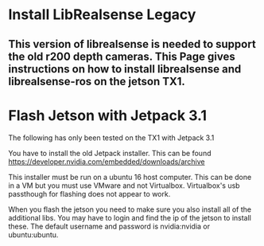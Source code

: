 # Install LibRealsense Legacy

## This version of librealsense is needed to support the old r200 depth cameras. This Page gives instructions on how to install librealsense and librealsense-ros on the jetson TX1.

# Flash Jetson with Jetpack 3.1

The following has only been tested on the TX1 with Jetpack 3.1

You have to install the old Jetpack installer. This can be found https://developer.nvidia.com/embedded/downloads/archive

This installer must be run on a ubuntu 16 host computer. This can be done in a VM but you must use VMware and not Virtualbox. Virtualbox's usb passthough for flashing does not appear to work.

When you flash the jetson you need to make sure you also install all of the additional libs. You may have to login and find the ip of the jetson to install these. The default username and password is nvidia:nvidia or ubuntu:ubuntu.
